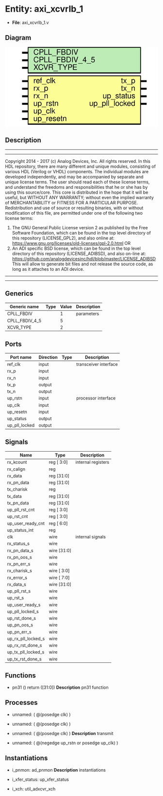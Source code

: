 # Entity: axi_xcvrlb_1

- **File**: axi_xcvrlb_1.v
## Diagram

![Diagram](axi_xcvrlb_1.svg "Diagram")
## Description

***************************************************************************
 ***************************************************************************
 Copyright 2014 - 2017 (c) Analog Devices, Inc. All rights reserved.
 In this HDL repository, there are many different and unique modules, consisting
 of various HDL (Verilog or VHDL) components. The individual modules are
 developed independently, and may be accompanied by separate and unique license
 terms.
 The user should read each of these license terms, and understand the
 freedoms and responsibilities that he or she has by using this source/core.
 This core is distributed in the hope that it will be useful, but WITHOUT ANY
 WARRANTY; without even the implied warranty of MERCHANTABILITY or FITNESS FOR
 A PARTICULAR PURPOSE.
 Redistribution and use of source or resulting binaries, with or without modification
 of this file, are permitted under one of the following two license terms:
   1. The GNU General Public License version 2 as published by the
      Free Software Foundation, which can be found in the top level directory
      of this repository (LICENSE_GPL2), and also online at:
      <https://www.gnu.org/licenses/old-licenses/gpl-2.0.html>
 OR
   2. An ADI specific BSD license, which can be found in the top level directory
      of this repository (LICENSE_ADIBSD), and also on-line at:
      https://github.com/analogdevicesinc/hdl/blob/master/LICENSE_ADIBSD
      This will allow to generate bit files and not release the source code,
      as long as it attaches to an ADI device.
 ***************************************************************************
 ***************************************************************************
 
## Generics

| Generic name   | Type | Value | Description |
| -------------- | ---- | ----- | ----------- |
| CPLL_FBDIV     |      | 1     | parameters  |
| CPLL_FBDIV_4_5 |      | 5     |             |
| XCVR_TYPE      |      | 2     |             |
## Ports

| Port name     | Direction | Type | Description           |
| ------------- | --------- | ---- | --------------------- |
| ref_clk       | input     |      | transceiver interface |
| rx_p          | input     |      |                       |
| rx_n          | input     |      |                       |
| tx_p          | output    |      |                       |
| tx_n          | output    |      |                       |
| up_rstn       | input     |      | processor interface   |
| up_clk        | input     |      |                       |
| up_resetn     | input     |      |                       |
| up_status     | output    |      |                       |
| up_pll_locked | output    |      |                       |
## Signals

| Name               | Type           | Description         |
| ------------------ | -------------- | ------------------- |
| rx_kcount          | reg     [ 3:0] | internal registers  |
| rx_calign          | reg            |                     |
| rx_data            | reg     [31:0] |                     |
| rx_pn_data         | reg     [31:0] |                     |
| tx_charisk         | reg            |                     |
| tx_data            | reg     [31:0] |                     |
| tx_pn_data         | reg     [31:0] |                     |
| up_pll_rst_cnt     | reg     [ 3:0] |                     |
| up_rst_cnt         | reg     [ 3:0] |                     |
| up_user_ready_cnt  | reg     [ 6:0] |                     |
| up_status_int      | reg            |                     |
| clk                | wire           | internal signals    |
| rx_status_s        | wire           |                     |
| rx_pn_data_s       | wire [31:0]    |                     |
| rx_pn_oos_s        | wire           |                     |
| rx_pn_err_s        | wire           |                     |
| rx_charisk_s       | wire [ 3:0]    |                     |
| rx_error_s         | wire [ 7:0]    |                     |
| rx_data_s          | wire [31:0]    |                     |
| up_pll_rst_s       | wire           |                     |
| up_rst_s           | wire           |                     |
| up_user_ready_s    | wire           |                     |
| up_pll_locked_s    | wire           |                     |
| up_rst_done_s      | wire           |                     |
| up_pn_oos_s        | wire           |                     |
| up_pn_err_s        | wire           |                     |
| up_rx_pll_locked_s | wire           |                     |
| up_rx_rst_done_s   | wire           |                     |
| up_tx_pll_locked_s | wire           |                     |
| up_tx_rst_done_s   | wire           |                     |
## Functions
- pn31 <font id="function_arguments">()</font> <font id="function_return">return ([31:0])</font>
**Description**
pn31 function

## Processes
- unnamed: ( @(posedge clk) )
- unnamed: ( @(posedge clk) )
- unnamed: ( @(posedge clk) )
**Description**
transmit

- unnamed: ( @(negedge up_rstn or posedge up_clk) )
## Instantiations

- i_pnmon: ad_pnmon
**Description**
instantiations

- i_xfer_status: up_xfer_status
- i_xch: util_adxcvr_xch
